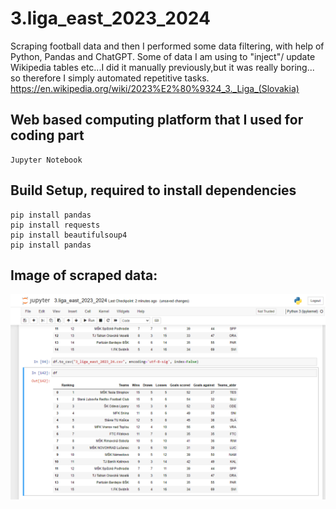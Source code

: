 # 3.liga_east_2023_2024
Scraping football data and then I performed some data filtering, with help of Python, Pandas and ChatGPT.
Some of data I am using to "inject"/ update Wikipedia tables etc...I did it manually previously,but it was really boring... so therefore I simply automated repetitive tasks. https://en.wikipedia.org/wiki/2023%E2%80%9324_3._Liga_(Slovakia)

## Web based computing platform that I used for coding part
```
Jupyter Notebook
```

## Build Setup, required to install dependencies
```
pip install pandas
pip install requests
pip install beautifulsoup4
pip install pandas
```

## Image of scraped data:
<img src="https://github.com/kixelo/3.liga_east_2023_2024/blob/main/3liga_ws_data.PNG" />

